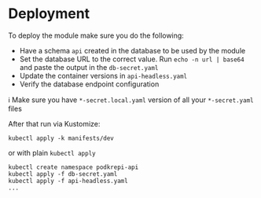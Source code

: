 # Deployment

To deploy the module make sure you do the following:

- Have a schema `api` created in the database to be used by the module
- Set the database URL to the correct value. Run `echo -n url | base64` and paste the output in the `db-secret.yaml`
- Update the container versions in `api-headless.yaml`
- Verify the database endpoint configuration

:information_source: Make sure you have `*-secret.local.yaml` version of all your `*-secret.yaml` files

After that run via Kustomize:

```shell
kubectl apply -k manifests/dev
```

or with plain `kubectl apply`

```shell
kubectl create namespace podkrepi-api
kubectl apply -f db-secret.yaml
kubectl apply -f api-headless.yaml
...
```
